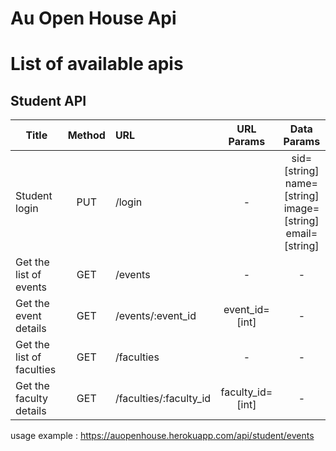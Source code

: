 # Au Open House Api


# List of available apis

## Student API


| Title | Method | URL | URL Params | Data Params |
|-------|:------:|:----|:----------:|:-----------:|
| Student login | PUT | /login | - | sid=[string]<br>name=[string]<br>image=[string]<br>email=[string] |
| Get the list of events | GET | /events | - | - |
| Get the event details | GET | /events/:event_id | event_id=[int] | - |
| Get the list of faculties | GET | /faculties | - | - |
| Get the faculty details | GET | /faculties/:faculty_id | faculty_id=[int] | - |




usage example : https://auopenhouse.herokuapp.com/api/student/events


